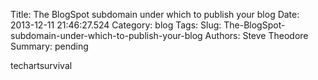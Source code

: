 Title: The BlogSpot subdomain under which to publish your blog
Date: 2013-12-11 21:46:27.524
Category: blog
Tags: 
Slug: The-BlogSpot-subdomain-under-which-to-publish-your-blog
Authors: Steve Theodore
Summary: pending

techartsurvival


